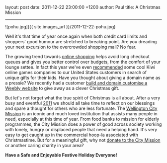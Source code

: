 layout: post
date: 2011-12-22 23:00:00 +1200
author: Paul
title: A Christmas Mission



----

![pohu.jpg]({{ site.images_url }}/2011-12-22-pohu.jpg)

Well it's that time of year once again when both credit card limits and shoppers' good humour are stretched to breaking point. Are you dreading your next excursion to the overcrowded shopping mall? No fear. 

The growing trend towards [online shopping](https://iwantmyname.co.nz/services/ecommerce-hosting/) helps avoid long checkout queues and gives you better control over budgets, from the comfort of your lounge settee. In fact this year we've even [recommended](https://iwantmyname.com/blog/2011/12/a-christmas-cracker.html) some cool Kiwi online games companies to our United States customers in search of unique gifts for their kids. Have you thought about giving a domain name as a pressie? We recently had a customer [build and domain customise a Weebly website](https://iwantmyname.co.nz/features/applications/custom-domain-apps/websites/weebly-create-free-website-with-own-address) to give away as a clever Christmas gift.

But let's not forget what the true spirit of Christmas is all about. After a very busy and eventful [2011](https://iwantmyname.com/blog/2011/12/the-domain-name-year-2011-highlights.html) we should all take time to reflect on our blessings and spare a thought for others who are less fortunate. The [Wellington City Mission](http://www.wellingtoncitymission.org.nz/) is an iconic and much loved institution that assists many people in need, especially at this time of year. From food banks to mission for elderly programmes, the City Mission does a power of good across society working with lonely, hungry or displaced people that need a helping hand. It's very easy to get caught up in the commercial hoop-la associated with Christmastime. But for a meaningful gift, why not [donate to the City Mission](http://www.wellingtoncitymission.org.nz/public/help-us) or another caring charity in your area?

**Have a Safe and Enjoyable Festive Holiday Everyone!**
